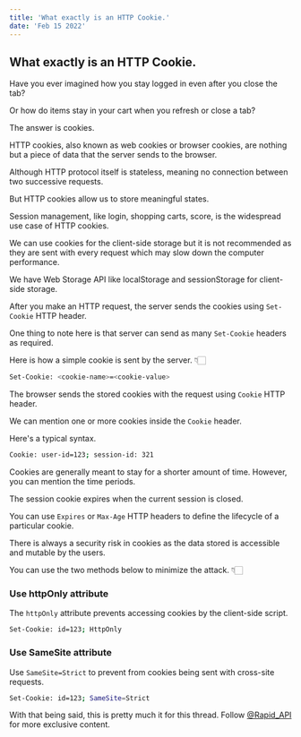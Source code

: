 ```yaml
---
title: 'What exactly is an HTTP Cookie.'
date: 'Feb 15 2022'
---
```


## What exactly is an HTTP Cookie.

Have you ever imagined how you stay logged in even after you close the tab?

Or how do items stay in your cart when you refresh or close a tab?

The answer is cookies.

HTTP cookies, also known as web cookies or browser cookies, are nothing but a piece of data that the server sends to the browser.

Although HTTP protocol itself is stateless, meaning no connection between two successive requests.

But HTTP cookies allow us to store meaningful states.

Session management, like login, shopping carts, score, is the widespread use case of HTTP cookies.

We can use cookies for the client-side storage but it is not recommended as they are sent with every request which may slow down the computer performance.

We have Web Storage API like localStorage and sessionStorage for client-side storage.

After you make an HTTP request, the server sends the cookies using `Set-Cookie` HTTP header.

One thing to note here is that server can send as many `Set-Cookie` headers as required.

Here is how a simple cookie is sent by the server. 👇🏻

```bash
Set-Cookie: <cookie-name>=<cookie-value>
```

The browser sends the stored cookies with the request using `Cookie` HTTP header.

We can mention one or more cookies inside the `Cookie` header.

Here's a typical syntax.

```bash
Cookie: user-id=123; session-id: 321
```

Cookies are generally meant to stay for a shorter amount of time. However, you can mention the time periods.

The session cookie expires when the current session is closed.

You can use `Expires` or `Max-Age` HTTP headers to define the lifecycle of a particular cookie.

There is always a security risk in cookies as the data stored is accessible and mutable by the users.

You can use the two methods below to minimize the attack. 👇🏻

### Use httpOnly attribute

The `httpOnly` attribute prevents accessing cookies by the client-side script.

```bash
Set-Cookie: id=123; HttpOnly
```

### Use SameSite attribute

Use `SameSite=Strict` to prevent from cookies being sent with cross-site requests.

```bash
Set-Cookie: id=123; SameSite=Strict
```

With that being said, this is pretty much it for this thread. Follow [@Rapid_API](https://RapidAPI.com/hub) for more exclusive content.
